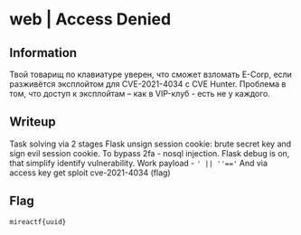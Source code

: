# web | Access Denied

## Information
 Твой товарищ по клавиатуре уверен, что сможет взломать E-Corp, если разживётся эксплойтом для CVE-2021-4034 с CVE Hunter. 
 Проблема в том, что доступ к эксплойтам – как в VIP-клуб - есть не у каждого.

## Writeup
Task solving via 2 stages
Flask unsign session cookie: brute secret key and sign evil session cookie.
To bypass 2fa - nosql injection. Flask debug is on, that simplify identify vulnerability. Work payload -  `' || ''=='`
And via access key get sploit cve-2021-4034 (flag)

## Flag
`mireactf{uuid}`